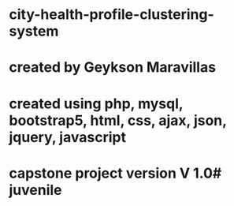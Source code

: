 # city-health-profile-clustering-system
# created by Geykson Maravillas
# created using php, mysql, bootstrap5, html, css, ajax, json, jquery, javascript
# capstone project version V 1.0#   j u v e n i l e  
 